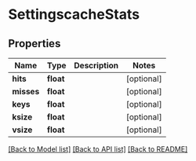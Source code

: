 # SettingscacheStats

## Properties
Name | Type | Description | Notes
------------ | ------------- | ------------- | -------------
**hits** | **float** |  | [optional] 
**misses** | **float** |  | [optional] 
**keys** | **float** |  | [optional] 
**ksize** | **float** |  | [optional] 
**vsize** | **float** |  | [optional] 

[[Back to Model list]](../../README.md#documentation-for-models) [[Back to API list]](../../README.md#documentation-for-api-endpoints) [[Back to README]](../../README.md)

